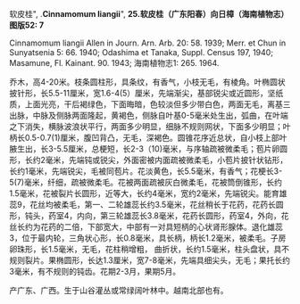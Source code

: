 软皮桂",
.**Cinnamomum liangii**",
**25.软皮桂（广东阳春）向日樟（海南植物志）图版52: 7**

Cinnamomum liangii Allen in Journ. Arn. Arb. 20: 58. 1939; Merr. et Chun in Sunyatsenia 5: 66. 1940; Odashima et Tanaka, Suppl. Census 197, 1940; Masamune, Fl. Kainant. 90. 1943; 海南植物志1: 265. 1964.

乔木，高4-20米。枝条圆柱形，具条纹，有香气，小枝无毛，有棱角。叶椭圆状披针形，长5.5-11厘米，宽1.6-4(5）厘米，先端渐尖，基部锐尖或近圆形，坚纸质，上面光亮，干后褐绿色，下面晦暗，色较淡但多少带白色，两面无毛，离基三出脉，中脉及侧脉两面隆起，黄褐色，侧脉自叶基0-5毫米处生出，弧曲，在叶端之下消失，横脉波浪状平行，两面多少明显，细脉不规则网状，下面多少明显；叶柄长0.5-0.7(1)厘米，腹凹背凸，无毛，深褐色。圆锥花序近总状，自小枝上部叶腋生出，长3-5.5厘米，总梗短，长2-3（10)毫米，与序轴疏被微柔毛；苞片卵圆形，长约2毫米，先端钝或锐尖，外面密被内面疏被微柔毛，小苞片披针状钻形，长约1毫米，先端锐尖，毛被同苞片。花淡黄色，长5.5毫米，有香气；花梗长3-5(7)毫米，纤细，疏被微柔毛。花被两面疏被灰白微柔毛，花被筒倒锥形，长约1.5毫米，花被裂片长圆形，近等大，长约4毫米，宽约2毫米，先端锐尖。能育雄蕊9，花丝均被柔毛，第一、二轮雄蕊长约3.5毫米，花丝稍长于花药，花药长圆形，钝头，药室4，内向，第三轮雄蕊长3.8毫米，花药长圆形，药室4，外向，花丝长约为花药的二倍，下部宽大，中部有一对具短柄的心状肾形腺体。退化雄蕊3，位于最内轮，三角状心形，长0.8毫米，具长柄，柄长1.2毫米，被柔毛。子房卵珠形，长1.5毫米，无毛，花柱稍增粗， 曲折状，长约1.5毫米，柱头盘状，具不规则裂片。果椭圆形，长达1.3厘米，宽7-8毫米，先端具细尖头，无毛；果托长约3毫米，有不规则的钝齿。花期2-3月，果期5月。

产广东、广西。生于山谷灌丛或常绿阔叶林中。越南北部也有。
